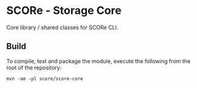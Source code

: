 # SCORe - Storage Core

Core library / shared classes for SCORe CLI.

## Build

To compile, test and package the module, execute the following from the root of the repository:

```shell
mvn -am -pl score/score-core
```
